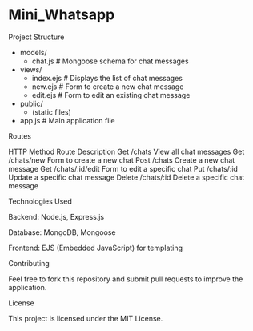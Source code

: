 # Mini_Whatsapp


Project Structure

- models/
  - chat.js  # Mongoose schema for chat messages
- views/
  - index.ejs  # Displays the list of chat messages
  - new.ejs    # Form to create a new chat message
  - edit.ejs   # Form to edit an existing chat message
- public/
  - (static files)
- app.js       # Main application file



Routes

HTTP Method    Route          Description
Get            /chats         View all chat messages
Get          /chats/new       Form to create a new chat
Post         /chats           Create a new chat message
Get          /chats/:id/edit  Form to edit a specific chat
Put          /chats/:id       Update a specific chat message
Delete       /chats/:id       Delete a specific chat message





Technologies Used

Backend: Node.js, Express.js

Database: MongoDB, Mongoose

Frontend: EJS (Embedded JavaScript) for templating





Contributing

Feel free to fork this repository and submit pull requests to improve the application.




License

This project is licensed under the MIT License.

